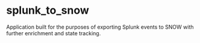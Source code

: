 # splunk_to_snow

Application built for the purposes of exporting Splunk events to SNOW with further enrichment and state tracking.
